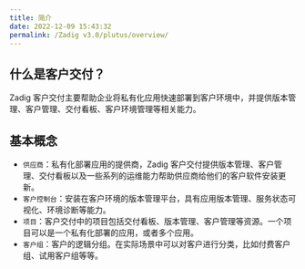 ```yaml
---
title: 简介
date: 2022-12-09 15:43:32
permalink: /Zadig v3.0/plutus/overview/
---
```


## 什么是客户交付？
Zadig 客户交付主要帮助企业将私有化应用快速部署到客户环境中，并提供版本管理、客户管理、交付看板、客户环境管理等相关能力。

## 基本概念
- `供应商`：私有化部署应用的提供商，Zadig 客户交付提供版本管理、客户管理、交付看板以及一些系列的运维能力帮助供应商给他们的客户软件安装更新。
- `客户控制台`：安装在客户环境的版本管理平台，具有应用版本管理、服务状态可视化、环境诊断等能力。
- `项目`：客户交付中的项目包括交付看板、版本管理、客户管理等资源。一个项目可以是一个私有化部署的应用，或者多个应用。
- `客户组`：客户的逻辑分组。在实际场景中可以对客户进行分类，比如付费客户组、试用客户组等等。

